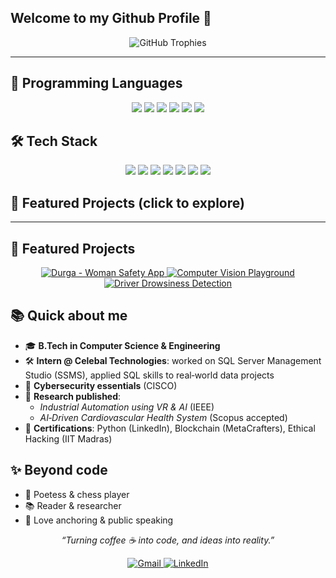 ## Welcome to my Github Profile 👋


<p align="center">
  <img src="https://github-profile-trophy.vercel.app/?username=bhaktiMehndiratta10&theme=radical&no-bg=true&margin-w=5&title=Commits,Stars,Followers" alt="GitHub Trophies"/>
</p>



---

## 🧩 Programming Languages

<p align="center">
  <img src="https://img.shields.io/badge/Python-3776AB?style=for-the-badge&logo=python&logoColor=white"/>
  <img src="https://img.shields.io/badge/C-00599C?style=for-the-badge&logo=c&logoColor=white"/>
  <img src="https://img.shields.io/badge/C++-00599C?style=for-the-badge&logo=c%2B%2B&logoColor=white"/>
  <img src="https://img.shields.io/badge/Java-ED8B00?style=for-the-badge&logo=java&logoColor=white"/>
  <img src="https://img.shields.io/badge/Dart-0175C2?style=for-the-badge&logo=dart&logoColor=white"/>
  <img src="https://img.shields.io/badge/Solidity-363636?style=for-the-badge&logo=solidity&logoColor=white"/>
</p>


## 🛠 Tech Stack

<p align="center">
  <img src="https://img.shields.io/badge/Flutter-02569B?style=for-the-badge&logo=flutter&logoColor=white"/>
  <img src="https://img.shields.io/badge/Firebase-FFCA28?style=for-the-badge&logo=firebase&logoColor=white"/>
  <img src="https://img.shields.io/badge/SQL-4479A1?style=for-the-badge&logo=postgresql&logoColor=white"/>
  <img src="https://img.shields.io/badge/Machine%20Learning-FF6F00?style=for-the-badge"/>
  <img src="https://img.shields.io/badge/Computer%20Vision-FF1493?style=for-the-badge"/>
  <img src="https://img.shields.io/badge/Data%20Structures%20%26%20Algorithms-228B22?style=for-the-badge"/>
  <img src="https://img.shields.io/badge/Cybersecurity-8A2BE2?style=for-the-badge"/>
</p>



## 🚀 Featured Projects (click to explore)

---

## 🚀 Featured Projects

<div align="center">

  <a href="https://github.com/bhaktiMehndiratta10/Durga-Woman_Safety_App">
    <img src="https://github-readme-stats.vercel.app/api/pin/?username=bhaktiMehndiratta10&repo=Durga-Safety-App&theme=radical" alt="Durga - Woman Safety App"/>
  </a>

  <a href="https://github.com/bhaktiMehndiratta10/Computer_Vision_Playground">
    <img src="https://github-readme-stats.vercel.app/api/pin/?username=bhaktiMehndiratta10&repo=Computer-Vision-Playground&theme=radical" alt="Computer Vision Playground"/>
  </a>

  <a href="https://github.com/bhaktiMehndiratta10/Driver_Drowsiness_Detection_System">
    <img src="https://github-readme-stats.vercel.app/api/pin/?username=bhaktiMehndiratta10&repo=Driver-Drowsiness-Detection&theme=radical" alt="Driver Drowsiness Detection"/>
  </a>

</div>



## 📚 Quick about me

- 🎓 **B.Tech in Computer Science & Engineering**  
- 🛠 **Intern @ Celebal Technologies**: worked on SQL Server Management Studio (SSMS), applied SQL skills to real‑world data projects
- 🔐 **Cybersecurity essentials** (CISCO)
- 🧪 **Research published**:
  - *Industrial Automation using VR & AI* (IEEE)
  - *AI‑Driven Cardiovascular Health System* (Scopus accepted)
- 🏅 **Certifications**: Python (LinkedIn), Blockchain (MetaCrafters), Ethical Hacking (IIT Madras)



## ✨ Beyond code

- 📝 Poetess & chess player  
- 📚 Reader & researcher  
- 🎤 Love anchoring & public speaking


<p align="center">
  <em>“Turning coffee ☕ into code, and ideas into reality.”</em>
</p>

<p align="center">
  <a href="mailto:bhaktimehndiratta@gmail.com">
    <img src="https://img.shields.io/badge/Gmail-D14836?style=for-the-badge&logo=gmail&logoColor=white" alt="Gmail"/>
  </a>
  <a href="https://www.linkedin.com/in/bhakti-mehndiratta-3a6612290?utm_source=share&utm_campaign=share_via&utm_content=profile&utm_medium=android_app">
    <img src="https://img.shields.io/badge/LinkedIn-0077B5?style=for-the-badge&logo=linkedin&logoColor=white" alt="LinkedIn"/>
  </a>
</p>

